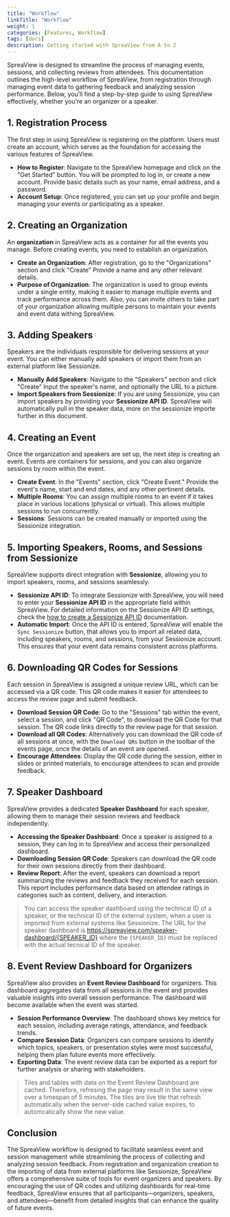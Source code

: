 ```yaml
---
title: "Workflow"
linkTitle: "Workflow"
weight: 1
categories: [Features, Workflow]
tags: [docs]
description: Getting started with SpreaView from A to Z
---
```


SpreaView is designed to streamline the process of managing events, sessions, and collecting reviews from attendees. This documentation outlines the high-level workflow of SpreaView, from registration through managing event data to gathering feedback and analyzing session performance. Below, you’ll find a step-by-step guide to using SpreaView effectively, whether you’re an organizer or a speaker.

## 1. Registration Process

The first step in using SpreaView is registering on the platform. Users must create an account, which serves as the foundation for accessing the various features of SpreaView.

- **How to Register**: Navigate to the SpreaView homepage and click on the "Get Started" button. You will be prompted to log in, or create a new account. Provide basic details such as your name, email address, and a password.
- **Account Setup**: Once registered, you can set up your profile and begin managing your events or participating as a speaker.

## 2. Creating an Organization

An **organization** in SpreaView acts as a container for all the events you manage. Before creating events, you need to establish an organization.

- **Create an Organization**: After registration, go to the "Organizations" section and click "Create" Provide a name and any other relevant details.
- **Purpose of Organization**: The organization is used to group events under a single entity, making it easier to manage multiple events and track performance across them. Also, you can invite others to take part of your organization allowing multiple persons to maintain your events and event data withing SpreaView.

## 3. Adding Speakers

Speakers are the individuals responsible for delivering sessions at your event. You can either manually add speakers or import them from an external platform like Sessionize.

- **Manually Add Speakers**: Navigate to the "Speakers" section and click "Create" Input the speaker's name, and optionally the URL to a picture.
- **Import Speakers from Sessionize**: If you are using Sessionize, you can import speakers by providing your **Sessionize API ID**. SpreaView will automatically pull in the speaker data, more on the sessionize importe further in this document.

## 4. Creating an Event

Once the organization and speakers are set up, the next step is creating an event. Events are containers for sessions, and you can also organize sessions by room within the event.

- **Create Event**: In the "Events" section, click "Create Event." Provide the event's name, start and end dates, and any other pertinent details.
- **Multiple Rooms**: You can assign multiple rooms to an event if it takes place in various locations (physical or virtual). This allows multiple sessions to run concurrently.
- **Sessions**: Sessions can be created manually or imported using the Sessionize integration.

## 5. Importing Speakers, Rooms, and Sessions from Sessionize

SpreaView supports direct integration with **Sessionize**, allowing you to import speakers, rooms, and sessions seamlessly.

- **Sessionize API ID**: To integrate Sessionize with SpreaView, you will need to enter your **Sessionize API ID** in the appropriate field within SpreaView. For detailed information on the Sessionize API ID settings, check the [how to create a Sessionize API ID](/docs/integrations/sessionize/) documentation.
- **Automatic Import**: Once the API ID is entered, SpreaView will enable the `Sync Sessionize` button, that allows you to import all related data, including speakers, rooms, and sessions, from your Sessionize account. This ensures that your event data remains consistent across platforms.

## 6. Downloading QR Codes for Sessions

Each session in SpreaView is assigned a unique review URL, which can be accessed via a QR code. This QR code makes it easier for attendees to access the review page and submit feedback.

- **Download Session QR Code**: Go to the "Sessions" tab within the event, select a session, and click "QR Code", to download the QR Code for that session. The QR code links directly to the review page for that session.
- **Download all QR Codes**: Alternatively you can download the QR code of all sessions at once, with the `Download QRs` button in the toolbar of the events page, once the details of an event are opened.
- **Encourage Attendees**: Display the QR code during the session, either in slides or printed materials, to encourage attendees to scan and provide feedback.

## 7. Speaker Dashboard

SpreaView provides a dedicated **Speaker Dashboard** for each speaker, allowing them to manage their session reviews and feedback independently.

- **Accessing the Speaker Dashboard**: Once a speaker is assigned to a session, they can log in to SpreaView and access their personalized dashboard.
- **Downloading Session QR Code**: Speakers can download the QR code for their own sessions directly from their dashboard.
- **Review Report**: After the event, speakers can download a report summarizing the reviews and feedback they received for each session. This report includes performance data based on attendee ratings in categories such as content, delivery, and interaction.

> You can access the speaker dashboard using the technical ID of a speaker, or the technical ID of the external system, when a user is imported from external systems like Sessionize. The URL for the speaker dashboard is https://spreaview.com/speaker-dashboard/{SPEAKER_ID} where the `{SPEAKER_ID}` must be replaced with the actual tecnical ID of the speaker.

## 8. Event Review Dashboard for Organizers

SpreaView also provides an **Event Review Dashboard** for organizers. This dashboard aggregates data from all sessions in the event and provides valuable insights into overall session performance. The dashboard will become available when the event was started.

- **Session Performance Overview**: The dashboard shows key metrics for each session, including average ratings, attendance, and feedback trends.
- **Compare Session Data**: Organizers can compare sessions to identify which topics, speakers, or presentation styles were most successful, helping them plan future events more effectively.
- **Exporting Data**: The event review data can be exported as a report for further analysis or sharing with stakeholders.

> Tiles and tables with data on the Event Review Dashboard are cached. Therefore, refresing the page may result in the same view over a timespan of 5 minutes. The tiles are live tile that refresh automatically when the server-side cached value expires, to automcatically show the new value.

## Conclusion

The SpreaView workflow is designed to facilitate seamless event and session management while streamlining the process of collecting and analyzing session feedback. From registration and organization creation to the importing of data from external platforms like Sessionize, SpreaView offers a comprehensive suite of tools for event organizers and speakers. By encouraging the use of QR codes and utilizing dashboards for real-time feedback, SpreaView ensures that all participants—organizers, speakers, and attendees—benefit from detailed insights that can enhance the quality of future events.
